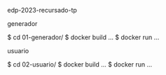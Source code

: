 edp-2023-recursado-tp

generador

$ cd 01-generador/
$ docker build ...
$ docker run ...

usuario

$ cd 02-usuario/
$ docker build ...
$ docker run ...

